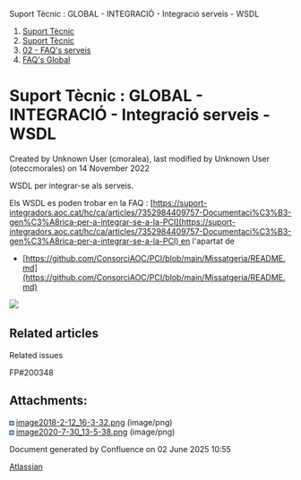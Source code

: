 Suport Tècnic : GLOBAL - INTEGRACIÓ - Integració serveis - WSDL  

1.  [Suport Tècnic](index.html)
2.  [Suport Tècnic](13893782.html)
3.  [02 - FAQ's serveis](26313393.html)
4.  [FAQ's Global](28705585.html)

Suport Tècnic : GLOBAL - INTEGRACIÓ - Integració serveis - WSDL
===============================================================

Created by Unknown User (cmoralea), last modified by Unknown User (oteccmorales) on 14 November 2022

WSDL per integrar-se als serveis.

  

Els WSDL es poden trobar en la FAQ : [https://suport-integradors.aoc.cat/hc/ca/articles/7352984409757-Documentaci%C3%B3-gen%C3%A8rica-per-a-integrar-se-a-la-PCI](https://suport-integradors.aoc.cat/hc/ca/articles/7352984409757-Documentaci%C3%B3-gen%C3%A8rica-per-a-integrar-se-a-la-PCI) en l'apartat de

*   [https://github.com/ConsorciAOC/PCI/blob/main/Missatgeria/README.md](https://github.com/ConsorciAOC/PCI/blob/main/Missatgeria/README.md)

![](attachments/26313379/41518304.png)

Related articles
----------------

  

Related issues

FP#200348

Attachments:
------------

![](images/icons/bullet_blue.gif) [image2018-2-12\_16-3-32.png](attachments/26313379/26314279.png) (image/png)  
![](images/icons/bullet_blue.gif) [image2020-7-30\_13-5-38.png](attachments/26313379/41518304.png) (image/png)  

Document generated by Confluence on 02 June 2025 10:55

[Atlassian](http://www.atlassian.com/)